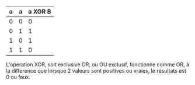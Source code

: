 |    a    |    a    | a XOR B |
|---------|---------|---------|
|    0    |    0    |    0    |
|    0    |    1    |    1    |
|    1    |    0    |    1    |
|    1    |    1    |    0    |


L'operation XOR, soit exclusive OR, ou OU exclusif, fonctionne comme OR, 
à la difference que lorsque 2 valeurs sont positives ou vraies, le résultats est 0 ou faux.